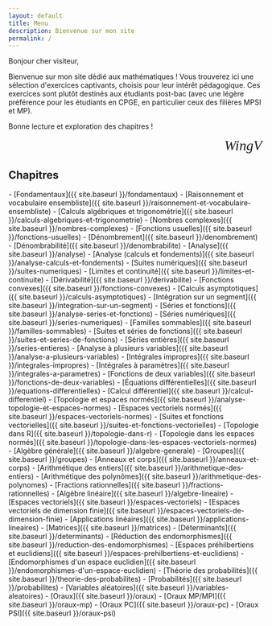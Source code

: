 ```yaml
---
layout: default
title: Menu
description: Bienvenue sur mon site
permalink: /
---
```


Bonjour cher visiteur,

Bienvenue sur mon site dédié aux mathématiques ! Vous trouverez ici une sélection d'exercices captivants, choisis pour leur intérêt pédagogique. Ces exercices sont plutôt destinés aux étudiants post-bac (avec une légère préférence pour les étudiants en CPGE, en particulier ceux des filières MPSI et MP).

Bonne lecture et exploration des chapitres !

<div style="text-align: right; font-size: 2em; font-style: italic; font-family: 'Brush Script MT', cursive;">
  WingV
</div>

<h2>Chapitres</h2>
- [Fondamentaux]({{ site.baseurl }}/fondamentaux)
  - [Raisonnement et vocabulaire ensembliste]({{ site.baseurl }}/raisonnement-et-vocabulaire-ensembliste)
  - [Calculs algébriques et trigonométrie]({{ site.baseurl }}/calculs-algebriques-et-trigonometrie)
  - [Nombres complexes]({{ site.baseurl }}/nombres-complexes)
  - [Fonctions usuelles]({{ site.baseurl }}/fonctions-usuelles)
  - [Dénombrement]({{ site.baseurl }}/denombrement)
  - [Dénombrabilité]({{ site.baseurl }}/denombrabilite)
- [Analyse]({{ site.baseurl }}/analyse)
  - [Analyse (calculs et fondements)]({{ site.baseurl }}/analyse-calculs-et-fondements)
    - [Suites numériques]({{ site.baseurl }}/suites-numeriques)
    - [Limites et continuité]({{ site.baseurl }}/limites-et-continuite)
    - [Dérivabilité]({{ site.baseurl }}/derivabilite)
    - [Fonctions convexes]({{ site.baseurl }}/fonctions-convexes)
    - [Calculs asymptotiques]({{ site.baseurl }}/calculs-asymptotiques)
    - [Intégration sur un segment]({{ site.baseurl }}/integration-sur-un-segment)
  - [Séries et fonctions]({{ site.baseurl }}/analyse-series-et-fonctions)
    - [Séries numériques]({{ site.baseurl }}/series-numeriques)
    - [Familles sommables]({{ site.baseurl }}/familles-sommables)
    - [Suites et séries de fonctions]({{ site.baseurl }}/suites-et-series-de-fonctions)
    - [Séries entières]({{ site.baseurl }}/series-entieres)
  - [Analyse à plusieurs variables]({{ site.baseurl }}/analyse-a-plusieurs-variables)
    - [Intégrales impropres]({{ site.baseurl }}/integrales-impropres)
    - [Intégrales à paramètres]({{ site.baseurl }}/integrales-a-parametres)
    - [Fonctions de deux variables]({{ site.baseurl }}/fonctions-de-deux-variables)
    - [Équations différentielles]({{ site.baseurl }}/equations-differentielles)
    - [Calcul différentiel]({{ site.baseurl }}/calcul-differentiel)
  - [Topologie et espaces normés]({{ site.baseurl }}/analyse-topologie-et-espaces-normes)
    - [Espaces vectoriels normés]({{ site.baseurl }}/espaces-vectoriels-normes)
    - [Suites et fonctions vectorielles]({{ site.baseurl }}/suites-et-fonctions-vectorielles)
    - [Topologie dans R]({{ site.baseurl }}/topologie-dans-r)
    - [Topologie dans les espaces normés]({{ site.baseurl }}/topologie-dans-les-espaces-vectoriels-normes)
- [Algèbre générale]({{ site.baseurl }}/algebre-generale)
  - [Groupes]({{ site.baseurl }}/groupes)
  - [Anneaux et corps]({{ site.baseurl }}/anneaux-et-corps)
  - [Arithmétique des entiers]({{ site.baseurl }}/arithmetique-des-entiers)
  - [Arithmétique des polynômes]({{ site.baseurl }}/arithmetique-des-polynomes)
  - [Fractions rationnelles]({{ site.baseurl }}/fractions-rationnelles)
- [Algèbre linéaire]({{ site.baseurl }}/algebre-lineaire)
  - [Espaces vectoriels]({{ site.baseurl }}/espaces-vectoriels)
  - [Espaces vectoriels de dimension finie]({{ site.baseurl }}/espaces-vectoriels-de-dimension-finie)
  - [Applications linéaires]({{ site.baseurl }}/applications-lineaires)
  - [Matrices]({{ site.baseurl }}/matrices)
  - [Déterminants]({{ site.baseurl }}/determinants)
  - [Réduction des endomorphismes]({{ site.baseurl }}/reduction-des-endomorphismes)
  - [Espaces préhilbertiens et euclidiens]({{ site.baseurl }}/espaces-prehilbertiens-et-euclidiens)
  - [Endomorphismes d'un espace euclidien]({{ site.baseurl }}/endomorphismes-d'un-espace-euclidien)
- [Théorie des probabilités]({{ site.baseurl }}/theorie-des-probabilites)
  - [Probabilités]({{ site.baseurl }}/probabilites)
  - [Variables aléatoires]({{ site.baseurl }}/variables-aleatoires)
- [Oraux]({{ site.baseurl }}/oraux)
  - [Oraux MP/MPI]({{ site.baseurl }}/oraux-mp)
  - [Oraux PC]({{ site.baseurl }}/oraux-pc)
  - [Oraux PSI]({{ site.baseurl }}/oraux-psi)
